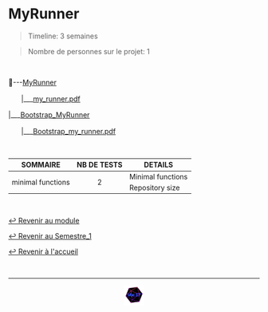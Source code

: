 # MyRunner

>Timeline: 3 semaines

>Nombre de personnes sur le projet: 1

<br>

📂---[MyRunner](https://github.com/Studio-17/Epitech-Subjects/tree/main/Semestre_1/B-MUL-100/MyRunner/My_Runner)

ㅤㅤ|___[my_runner.pdf](https://github.com/Studio-17/Epitech-Subjects/blob/main/Semestre_1/B-MUL-100/MyRunner/My_Runner/my_runner.pdf)

|___[Bootstrap_MyRunner](https://github.com/Studio-17/Epitech-Subjects/tree/main/Semestre_1/B-MUL-100/MyRunner/Bootstrap_MyRunner)

ㅤㅤ|___[Bootstrap_my_runner.pdf](https://github.com/Studio-17/Epitech-Subjects/blob/main/Semestre_1/B-MUL-100/MyRunner/Bootstrap_MyRunner/Bootstrap_my_runner.pdf)

<br>

<table align="center">
    <thead>
        <tr>
            <th>SOMMAIRE</th>
            <th>NB DE TESTS</th>
            <th>DETAILS</th>
        </tr>
    </thead>
    <tbody>
        <tr>
            <td rowspan="2">minimal functions</td>
            <td rowspan="2" style="text-align: center;">2</td>
            <td>Minimal functions</td>
        </tr>
        <tr>
            <td>Repository size</td>
        </tr>
    </tbody>
</table>

<br>

[↩️ Revenir au module](https://github.com/Studio-17/Epitech-Subjects/tree/main/Semestre_1/B-MUL-100)

[↩️ Revenir au Semestre_1](https://github.com/Studio-17/Epitech-Subjects/tree/main/Semestre_1)

[↩️ Revenir à l'accueil](https://github.com/Studio-17/Epitech-Subjects)

<br>

---

<div align="center">

<a href="https://github.com/Studio-17" target="_blank"><img src="../../../voc17.gif" width="40"></a>

</div>